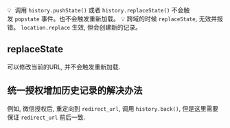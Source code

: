 💡  调用 `history.pushState()` 或者 `history.replaceState()` 不会触发 `popstate` 事件。也不会触发重新加载。
💡 跨域的时候 `replaceState`, 无效并报错。 `location.replace` 生效, 但会创建新的记录。
## replaceState
可以修改当前的URL, 并不会触发重新加载. 

## 统一授权增加历史记录的解决办法
例如, 微信授权后, 重定向到 `redirect_url`, 调用 `history.back()`, 但是这里需要保证 `redirect_url` 前后一致. 